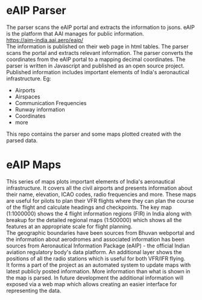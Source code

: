 # eAIP Parser
The parser scans the eAIP portal and extracts the information to jsons.
eAIP is the platform that AAI manages for public information.  
https://aim-india.aai.aero/eaip/  
The information is published on their web page in html tables. The parser scans the portal and extracts relevant information. The parser converts the coordinates from the eAIP portal to a mapping decimal coordinates.
The parser is written in Javascript and published as an open source project.
Published information includes important elements of India's aeronautical infrastructure.
Eg: 
- Airports
- Airspaces
- Communication Frequencies
- Runway information
- Coordinates
- more

This repo contains the parser and some maps plotted created with the parsed data.

# eAIP Maps
This series of maps plots important elements of India's aeronautical infrastructure. It covers all the civil airports and presents information about their name, elevation, ICAO codes, radio frequencies and more. These maps are useful for pilots to plan their VFR flights where they can plan the course of the flight and calculate headings and checkpoints. The key map (1:1000000) shows the 4 flight information regions (FIR) in India along with breakup for the detailed regional maps (1:500000) which shows all the features at an appropriate scale for flight planning.  
The geographic boundaries have been sources from Bhuvan webportal and the information about aerodromes and associated information has been sources from Aeronautical Information Package (eAIP) - the official Indian aviation regulatory body's data platform.
An additional layer shows the positions of all the radio stations which is useful for both VFR/IFR flying.  
It forms a part of the project as an automated system to update maps with latest publicly posted information. More information than what is shown in the map is parsed. In future development the additional information will exposed via a web map which allows creating an easier interface for representing the data.
